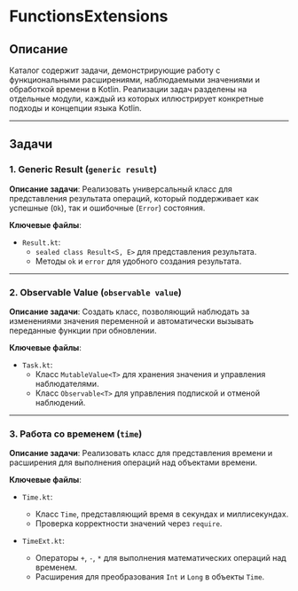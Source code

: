 # FunctionsExtensions

## Описание
Каталог содержит задачи, демонстрирующие работу с функциональными расширениями, наблюдаемыми значениями и обработкой времени в Kotlin. Реализации задач разделены на отдельные модули, каждый из которых иллюстрирует конкретные подходы и концепции языка Kotlin.

---

## Задачи

### 1. Generic Result (`generic result`)
**Описание задачи**: Реализовать универсальный класс для представления результата операций, который поддерживает как успешные (`Ok`), так и ошибочные (`Error`) состояния.

**Ключевые файлы**:
- `Result.kt`:
  - `sealed class Result<S, E>` для представления результата.
  - Методы `ok` и `error` для удобного создания результата.

---

### 2. Observable Value (`observable value`)
**Описание задачи**: Создать класс, позволяющий наблюдать за изменениями значения переменной и автоматически вызывать переданные функции при обновлении.

**Ключевые файлы**:
- `Task.kt`:
  - Класс `MutableValue<T>` для хранения значения и управления наблюдателями.
  - Класс `Observable<T>` для управления подпиской и отменой наблюдений.

---

### 3. Работа со временем (`time`)
**Описание задачи**: Реализовать класс для представления времени и расширения для выполнения операций над объектами времени.

**Ключевые файлы**:
- `Time.kt`:
  - Класс `Time`, представляющий время в секундах и миллисекундах.
  - Проверка корректности значений через `require`.

- `TimeExt.kt`:
  - Операторы `+`, `-`, `*` для выполнения математических операций над временем.
  - Расширения для преобразования `Int` и `Long` в объекты `Time`.
